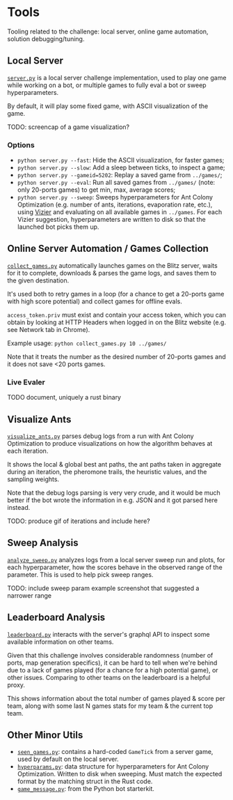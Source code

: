 # Tools

Tooling related to the challenge: local server, online game automation, solution
debugging/tuning.

## Local Server
[`server.py`](server.py) is a local server challenge implementation, used to
play one game while working on a bot, or multiple games to fully eval a bot
or sweep hyperparameters.

By default, it will play some fixed game, with ASCII visualization of the game.

TODO: screencap of a game visualization?

### Options
- `python server.py --fast`: Hide the ASCII visualization, for faster games;
- `python server.py --slow`: Add a sleep between ticks, to inspect a game;
- `python server.py --gameid=5202`: Replay a saved game from `../games/`;
- `python server.py --eval`: Run all saved games from `../games/` (note: only
  20-ports games) to get min, max, average scores;
- `python server.py --sweep`: Sweeps hyperparameters for Ant Colony Optimization
  (e.g. number of ants, iterations, evaporation rate, etc.), using
  [Vizier](https://github.com/google/vizier) and evaluating on all available
  games in `../games`. For each Vizier suggestion, hyperparameters are written
  to disk so that the launched bot picks them up.

## Online Server Automation / Games Collection
[`collect_games.py`](collect_games.py) automatically launches games on the
Blitz server, waits for it to complete, downloads & parses the game logs, and
saves them to the given destination.

It's used both to retry games in a loop (for a chance to get a 20-ports game
with high score potential) and collect games for offline evals.

`access_token.priv` must exist and contain your access token, which you can
obtain by looking at HTTP Headers when logged in on the Blitz website (e.g. see
Network tab in Chrome).

Example usage: `python collect_games.py 10 ../games/`

Note that it treats the number as the desired number of 20-ports games and it
does not save <20 ports games.

### Live Evaler

TODO document, uniquely a rust binary

## Visualize Ants
[`visualize_ants.py`](visualize_ants.py) parses debug logs from a run with Ant
Colony Optimization to produce visualizations on how the algorithm behaves at
each iteration.

It shows the local & global best ant paths, the ant paths taken
in aggregate during an iteration, the pheromone trails, the heuristic values,
and the sampling weights.

Note that the debug logs parsing is very very crude, and it would be much better
if the bot wrote the information in e.g. JSON and it got parsed here instead.

TODO: produce gif of iterations and include here?

## Sweep Analysis
[`analyze_sweep.py`](analyze_sweep.py) analyzes logs from a local server sweep
run and plots, for each hyperparameter, how the scores behave in the observed
range of the parameter. This is used to help pick sweep ranges.

TODO: include sweep param example screenshot that suggested a narrower range

## Leaderboard Analysis
[`leaderboard.py`](leaderboard.py) interacts with the server's graphql API to
inspect some available information on other teams.

Given that this challenge involves considerable randomness (number of ports, map
generation specifics), it can be hard to tell when we're behind due to a lack of
games played (for a chance for a high potential game), or other issues.
Comparing to other teams on the leaderboard is a helpful proxy.

This shows information about the total number of games played & score per team,
along with some last N games stats for my team & the current top team.

## Other Minor Utils
- [`seen_games.py`](seen_games.py): contains a hard-coded `GameTick` from a
  server game, used by default on the local server.
- [`hyperparams.py`](hyperparams.py): data structure for hyperparameters for
  Ant Colony Optimization. Written to disk when sweeping. Must match the
  expected format by the matching struct in the Rust code.
- [`game_message.py`](game_message.py): from the Python bot starterkit.
